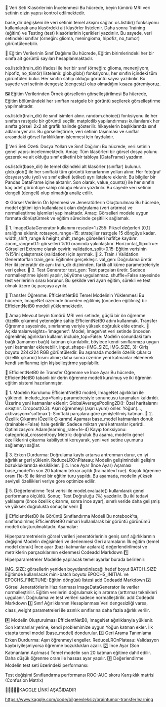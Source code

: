 📂 Veri Seti Klasörlerinin İncelenmesi Bu hücrede, beyin tümörü MRI veri setinin dizin yapısı kontrol edilmektedir.

base_dir değişkeni ile veri setinin temel akışını sağlar. os.listdir() fonksiyonu kullanılarak ana klasördeki alt klasörler listelenir. Daha sonra Training (eğitim) ve Testing (test) klasörlerinin içerikleri yazdırılır. Bu sayede, veri setindeki sınıflar (örneğin: glioma, meningioma, hipofiz, no_tumor) görüntülenebilir.

🧠 Eğitim Verilerinin Sınıf Dağılımı Bu hücrede, Eğitim birimlerindeki her bir sınıfa ait görüntü sayıları hesaplanmaktadır.

os.listdir(train_dir) ifadesi ile her bir sınıf (örneğin: glioma, menenjiyom, hipofiz, no_tümör) listelenir. glob.glob() fonksiyonu, her sınıfın içindeki tüm görüntüleri bulur. Her sınıfın sahip olduğu görüntü sayısı yazdırılır. Bu sayede veri setinin dengesiz (dengesiz) olup olmadığını kısaca göremiyoruz.

🖼️ Eğitim Verilerinden Örnek görsellerin görselleştirilmesi Bu hücrede, Eğitim bölümündeki her sınıftan rastgele bir görüntü seçilerek görselleştirme yapılmaktadır.

os.listdir(train_dir) ile sınıf isimleri alınır. random.choice() fonksiyonu ile her sınıftan rastgele bir görüntü seçilir. matplotlib yapılandırması kullanılarak her sınıfta görseli 2x2 alt grafik halinde gösterilir. hikayelerin başlıklarında sınıf adlarını yer alır. Bu görselleştirme, veri setinin taşınması ve sınıflar arasındaki görsel farklılıkların işlenmesi için faydalıdır.

📂 Veri Seti Özeti: Dosya Yolları ve Sınıf Dağılımı Bu hücrede, veri setinin genel yapısı incelenmektedir. Amaç: Tüm klasörleri bir görsel dosya yolunu gezerek ve ait olduğu sınıf etiketini bir tabloya (DataFrame) yazdırın.

os.listdir(base_dir) ile temel dizindeki alt klasörler (sınıflar) bulunur. glob.glob() ile her sınıftaki tüm görüntü kenarlarının yolları alınır. Her fotoğraf dosyası yolu (yol) ve sınıf etiketi (etiket) ayrı listelere eklenir. Bu bilgiler bir Pandas DataFrame içine aktarılır. Son olarak, value_counts() ile her sınıfın kaç adet görüntüye sahip olduğu ekranı yazdırılır. Bu sayede veri setinin dengeli (dengeli) olup olmadığı analiz edilir.

⚙️ Görsel Verilerin Ön İşlenmesi ve Jeneratörlerin Oluşturulması Bu hücrede, model eğitimi için kullanılacak olan doğrulama (veri artırma) ve normalleştirme işlemleri yapılmaktadır. Amaç: Görselleri modele uygun formata dönüştürmek ve eğitim sürecinde çeşitlilik sağlamak.

🔹 1. ImageDataGenerator kullanımı rescale=1./255: Piksel değerleri [0,1] aralığına eklenir. rotasyon_range=15: stratejiler rastgele 15 döngüye kadar. width_shift_range & height_shift_range: görselleri hafifçe kaydırır. zoom_range=0.1: görselleri %10 oranında yakınlaştırır. Horizontal_flip=True: Görselleri Extreme olarak çevirir. validation_split=0.15: Eğitim verisinin %15'ini çalıştırmak (validation) için ayırmak. 🔹 2. Train / Validation Generator'ları train_gen: Eğitimler gerçekleşir. val_gen: Doğrulama üretir. Her iki jeneratör de aynı train_dir dizininden, farklı alt küme parametreleriyle veri çeker. 🔹 3. Test Generator test_gen: Test parçaları üretir. Sadece normalleştirme işlemi yapılır, büyütme uygulanmaz. shuffle=False sayesinde test verilerinin sırası korunur. Bu şekilde veri ayarı eğitim, sürekli ve test olmak üzere üç parçaya ayrılır.

🧠 Transfer Öğrenme: EfficientNetB0 Temel Modelinin Yüklenmesi Bu hücrede, ImageNet üzerinde önceden eğitilmiş (önceden eğitilmiş) bir EfficientNetB0 modeli yüklenmektedir.

🔹 Amaç Mevcut beyin tümörü MRI veri setinde, güçlü bir ön öğrenme (özellik çıkarımı) yeteneğine sahip EfficientNetB0 adını kullanmak. Transfer Öğrenme sayesinde, sınırlanmış veriyle yüksek doğruluk elde etmek. 🔹 Açıklamalarweights='imagenet': Model, ImageNet veri setinde önceden öğrenilmiş ağırlıkları kullanır. include_top=False: Modelin sonundaki tam bağlı (tamamen bağlı) katman çıkarılabilir, böylece kendi sınıflarımıza uygun yeni katmanlar eklenebilir. input_shape=(IMG_SIZE, IMG_SIZE, 3): Giriş boyutu 224x224 RGB görüntülerdir. Bu aşamada modelin özellik çıkarıcı (özellik çıkarıcı) kısmı alınır; daha sonra üzerine yeni katmanlar eklenerek kendi sınıflarımız için kişiselleştirme yapılabilir.

🧠 EfficientNetB0 ile Transfer Öğrenme ve İnce Ayar Bu hücrede, EfficientNetB0 tabanlı bir derin öğrenme modeli kurulmuş ve iki öğrenim eğitim sistemi hazırlanmıştır.

🔹 1. Modelin Kurulumu EfficientNetB0 modeli, ImageNet ağırlıkları ile yüklendi. include_top=Yanlış parametresiyle sonuncusu taramaları kaldırıldı. Üzerine yeni katmanlar eklenir: GlobalAveragePooling2D(): Özel haritalarını sıkıştırır. Dropout(0.3): Aşırı öğrenmeyi (aşırı uyum) önler. Yoğun(..., aktivasyon='softmax'): Sınıftaki parçalara göre genişletilmiş katman. 🔹 2. Özellik Çıkarımı (Özellik Çıkarımı) Aşaması base_model katmanları donuk (trainable=False) hale getirilir. Sadece miktarı yeni katmanlar içerirdi. Optimizasyon: Adam(learning_rate=1e-4) Kayıp fonksiyonu: categorical_crossentropy Metrik: doğruluk Bu aşama, modelin genel özelliklerini çıkarma kabiliyetini koruyarak, yeni veri setine uyumunu sağlamayı sağlar.

🔹 3. Erken Durdurma: Doğrulama kaybı artarsa ​​antrenman durur, en iyi ağırlıklar geri yüklenir. ReduceLROnPlateau: Modelin gelişimindeki gelişim bozukluklarında eksiklikler. 🔹 4. İnce Ayar (İnce Ayar) Aşaması base_model'in son 20 katmanı tekrar açıldı (trainable=True). Küçük öğrenme oranı (1e-5) ile ikinci bir eğitim turu yapıldı. Bu aşamada, modelin yüksek seviyeli özellikleri veriye göre optimize edilir.

🔹 5. Değerlendirme Test verisi ile model.evaluate() kullanılarak genel performans ölçüldü. Sonuç: Test Doğruluğu (%) yazdırılır. Bu iki tedavi yaklaşımı (önce özellik çıkarımı, sonra ince ayar), sınırlı veride daha gelişmiş ve yüksek doğrulukta sonuçlar verir 🚀

🧠 EfficientNetB0 ile Görüntü Sınıflandırma Modeli Bu notebook'ta, sınıflandırılmış EfficientNetB0 mimari kullanılarak bir görüntü görünümü modeli oluşturulmaktadır. Aşamalar:

Hiperparametrelerin görsel verileri jeneratörlerinin geniş sınıf ağırlıklarının değişimi Modelin değişimleri ve derlenmesi Geri aramaların İlk eğitim (temel model donuk) İnce ayar (bazı katmanlar açılarak) değerlendirilmesi ve metriklerin parçacıklarının eklenmesi Codeadd Markdown 1️⃣ Hiperparametreler Modelde yapılacak temel ayarlar burada belirlenir:

IMG_SIZE: görsellerin yeniden boyutlandırılacağı hedef boyut BATCH_SIZE: Eğitimde kullanılacak mini-batch boyutu EPOCHS_INITIAL ve EPOCHS_FINETUNE: Eğitim döngüsü listesi add Codeadd Markdown 2️⃣ Görsel Jeneratörlerin Hazırlanması ImageDataGenerator ile veriler normalleştirilir. Eğitim verilerini doğrulamak için artırma (arttırma) teknikleri uygulanır. Doğrulama ve test verileri sadece normalleştirilir. add Codeadd Markdown 3️⃣ Sınıf Ağırlıklarının Hesaplanması Veri dengesizliği varsa, class_weight parametreleri ile azınlık sınıflarına daha fazla ağırlık verilir.

4️⃣ Modelin Oluşturulması EfficientNetB0, ImageNet ağırlıklarıyla yüklenir. Son katmanlar yerine, kendi problemimize uygun Yoğun katman ekler. İlk etapta temel model (base_model) dondurulur. 5️⃣ Geri Arama Tanımlama Erken Durdurma: Aşırı öğrenmeyi engeller. ReduceLROnPlateau: Validasyon kaybı iyileşmiyorsa öğrenme bozuklukları azalır. 7️⃣ İnce Ayar (Son Katmanların Açılması) Temel modelin son 20 katman eğitime dahil edilir. Daha düşük öğrenme oranı ile hassas ayar yapılır. 8️⃣ Değerlendirme Modelin test seti üzerindeki performansı:

Test değişimi Sınıflandırma performansı ROC-AUC skoru Karışıklık matrisi (Confusion Matrix)

🎉🎉🎉🎉🎉KAGGLE LİNKİ AŞAĞIDADIR

https://www.kaggle.com/code/bilgeevleksiz/braintumor-transferlearning
